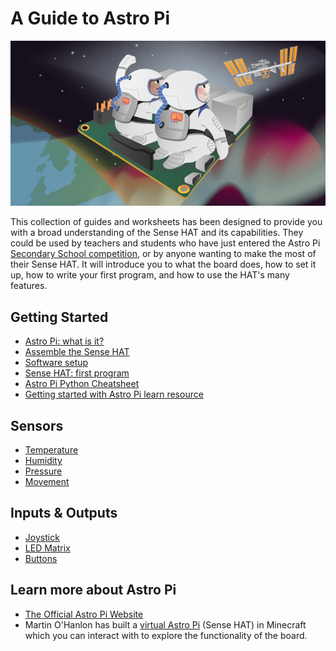# A Guide to Astro Pi

![Astro Pi Cover Art](images/cover.png)

This collection of guides and worksheets has been designed to provide you with a broad understanding of the Sense HAT and its capabilities. They could be used by teachers and students who have just entered the Astro Pi [Secondary School competition](http://astro-pi.org/secondary-school-competition/), or by anyone wanting to make the most of their Sense HAT. It will introduce you to what the board does, how to set it up, how to write your first program, and how to use the HAT's many features. 

## Getting Started

- [Astro Pi: what is it?](board.md)
- [Assemble the Sense HAT](assemble.md)
- [Software setup](software.md)
- [Sense HAT: first program](program.md)
- [Astro Pi Python Cheatsheet](files/AstroPi-Cheatsheet.pdf)
- [Getting started with Astro Pi learn resource](http://raspberrypi.org/learning/getting-started-with-astro-pi)

## Sensors

- [Temperature](sensors/temperature.md)
- [Humidity](sensors/humidity.md)
- [Pressure](sensors/pressure.md)
- [Movement](sensors/movement.md)

## Inputs & Outputs

- [Joystick](inputs-outputs/joystick.md)
- [LED Matrix](inputs-outputs/led-matrix.md)
- [Buttons](inputs-outputs/buttons.md)

## Learn more about Astro Pi

- [The Official Astro Pi Website](http://astro-pi.org/)
- Martin O'Hanlon has built a [virtual Astro Pi](http://www.stuffaboutcode.com/2015/05/interactive-minecraft-astro-pi.html) (Sense HAT) in Minecraft which you can interact with to explore the functionality of the board. 



